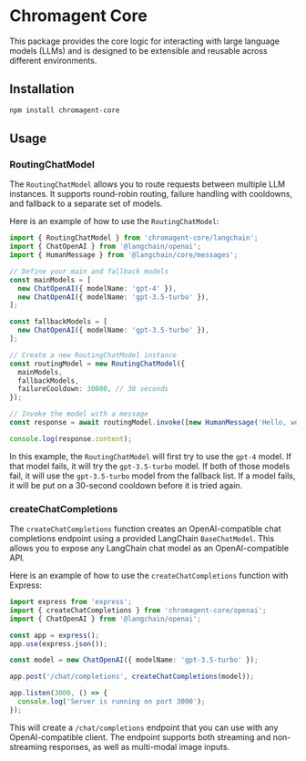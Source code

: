 # Chromagent Core

This package provides the core logic for interacting with large language models (LLMs) and is designed to be extensible and reusable across different environments.

## Installation

```bash
npm install chromagent-core
```

## Usage

### RoutingChatModel

The `RoutingChatModel` allows you to route requests between multiple LLM instances. It supports round-robin routing, failure handling with cooldowns, and fallback to a separate set of models.

Here is an example of how to use the `RoutingChatModel`:

```typescript
import { RoutingChatModel } from 'chromagent-core/langchain';
import { ChatOpenAI } from '@langchain/openai';
import { HumanMessage } from '@langchain/core/messages';

// Define your main and fallback models
const mainModels = [
  new ChatOpenAI({ modelName: 'gpt-4' }),
  new ChatOpenAI({ modelName: 'gpt-3.5-turbo' }),
];

const fallbackModels = [
  new ChatOpenAI({ modelName: 'gpt-3.5-turbo' }),
];

// Create a new RoutingChatModel instance
const routingModel = new RoutingChatModel({
  mainModels,
  fallbackModels,
  failureCooldown: 30000, // 30 seconds
});

// Invoke the model with a message
const response = await routingModel.invoke([new HumanMessage('Hello, world!')]);

console.log(response.content);
```

In this example, the `RoutingChatModel` will first try to use the `gpt-4` model. If that model fails, it will try the `gpt-3.5-turbo` model. If both of those models fail, it will use the `gpt-3.5-turbo` model from the fallback list. If a model fails, it will be put on a 30-second cooldown before it is tried again.

### createChatCompletions

The `createChatCompletions` function creates an OpenAI-compatible chat completions endpoint using a provided LangChain `BaseChatModel`. This allows you to expose any LangChain chat model as an OpenAI-compatible API.

Here is an example of how to use the `createChatCompletions` function with Express:

```typescript
import express from 'express';
import { createChatCompletions } from 'chromagent-core/openai';
import { ChatOpenAI } from '@langchain/openai';

const app = express();
app.use(express.json());

const model = new ChatOpenAI({ modelName: 'gpt-3.5-turbo' });

app.post('/chat/completions', createChatCompletions(model));

app.listen(3000, () => {
  console.log('Server is running on port 3000');
});
```

This will create a `/chat/completions` endpoint that you can use with any OpenAI-compatible client. The endpoint supports both streaming and non-streaming responses, as well as multi-modal image inputs.